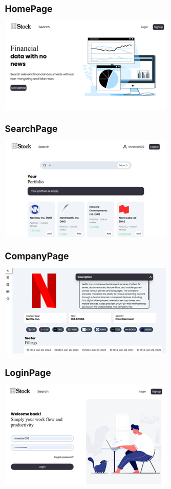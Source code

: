 # HomePage
![Homepage](vite-frontend/src/Assets/homepage.png)

# SearchPage
![Navbar and Search](vite-frontend/src/Assets/searchpage.png)

# CompanyPage
![CompanyPage](vite-frontend/src/Assets/companypage.png)

# LoginPage
![LoginPage](vite-frontend/src/Assets/loginpage.png)
